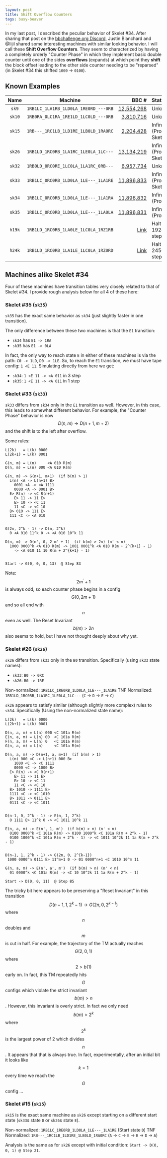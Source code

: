 ```yaml
---
layout: post
title: Shift Overflow Counters
tags: busy-beaver
---
```


In my last post, I described the peculiar behavior of Skelet \#34. After sharing that post on the [bbchallenge.org Discord](https://discord.gg/3uqtPJA9Uv), Justin Blanchard and @Iijil shared some interesting machines with similar looking behavior. I will call these **Shift Overflow Counters**. They seem to characterized by having a completely orderly "Counter Phase" in which they implement basic double counter until one of the sides **overflows** (expands) at which point they **shift** the block offset leading to the other side counter needing to be "reparsed" (in Skelet \#34 this shifted `1000` -> `0100`).

## Known Examples

| Name | Machine | BBC # | Status |
| :-: | :-: | -: | :- |
| `sk9`  | `1RB1LC_1LA1RB_1LD0LA_1RE0RD_---0RB` | [12,554,268](https://bbchallenge.org/12554268) | Unknown |
| `sk10` | `1RB0RA_0LC1RA_1RE1LD_1LC0LD_---0RB` | [3,810,716](https://bbchallenge.org/3810716) | Unknown |
| `sk15` | `1RB---_1RC1LB_1LD1RE_1LB0LD_1RA0RC` | [2,204,428](https://bbchallenge.org/2204428) | Infinite (Proof Sketch) |
| `sk26` | `1RB1LD_1RC0RB_1LA1RC_1LE0LA_1LC---` | [13,134,219](https://bbchallenge.org/13134219) | Infinite (Proof Sketch) |
| `sk32` | `1RB0LD_0RC0RE_1LC0LA_1LA1RC_0RB---` | [6,957,734](https://bbchallenge.org/6957734) | Unknown |
| `sk33` | `1RB1LC_0RC0RB_1LD0LA_1LE---_1LA1RE` | [11,896,833](https://bbchallenge.org/11896833) | Infinite (Proof Sketch) |
| `sk34` | `1RB1LC_0RC0RB_1LD0LA_1LE---_1LA1RA` | [11,896,832](https://bbchallenge.org/11896832) | Infinite (Proven) |
| `sk35` | `1RB1LC_0RC0RB_1LD0LA_1LE---_1LA0LA` | [11,896,831](https://bbchallenge.org/11896831) | Infinite (Proven) |
| `h19k` | `1RB1LD_1RC0RB_1LA0LE_1LC0LA_1RZ1RB` | [Link](https://bbchallenge.org/1RB1LD_1RC0RB_1LA0LE_1LC0LA_1RZ1RB&s=30000) | Halt in 19283 steps |
| `h24k` | `1RB1LD_1RC0RB_1LA1LE_1LC0LA_1RZ0RD` | [Link](https://bbchallenge.org/1RB1LD_1RC0RB_1LA1LE_1LC0LA_1RZ0RD&s=30000) | Halt in 24567 steps |


## Machines alike Skelet \#34

Four of these machines have transition tables very closely related to that of Skelet \#34. I provide rough analysis below for all 4 of these here:


### Skelet \#35 (`sk35`)

`sk35` has the exact same behavior as `sk34` (just slightly faster in one transition).

The only difference between these two machines is that the `E1` transition:
 * `sk34` has `E1 -> 1RA`
 * `sk35` has `E1 -> 0LA`

In fact, the only way to reach state `E` in either of these machines is via the path: `C0 -> 1LD`, `D0 -> 1LE`. So, to reach the `E1` transition, we must have tape config: `1 <E 11`. Simulating directly from here we get:
 * `sk34`: `1 <E 11 -> <A 011` in 3 step
 * `sk35`: `1 <E 11 -> <A 011` in 1 step


### Skelet \#33 (`sk33`)

`sk33` differs from `sk34` only in the `E1` transition as well. However, in this case, this leads to somewhat different behavior. For example, the "Counter Phase" behavior is now $$ D(n, m) \to D(n+1, m+2) $$ and the shift is to the left after overflow.

Some rules:
```
L(2k)   = L(k) 0000
L(2k+1) = L(k) 0001

G(n, m) = L(n)     <A 010 R(m)
D(n, m) = L(n) 000 <A 010 R(m)

G(n, m) -> G(n+1, m+1)  (if b(m) > 1)
  L(n) <A -> L(n+1) B>
    0001 <A -> <A 1111
    0000 <A -> 0001 B>
  E> R(n) -> <C R(n+1)
    E> 11 -> 11 E>
    E> 10 -> <C 11
    11 <C -> <C 10
  B> 010 -> 111 E>
  111 <C -> <A 010


G(2n, 2^k - 1) -> D(n, 2^k)
  0 <A 010 11^k 0 -> <A 010 10^k 11

D(n, m) -> D(n', 0, 2 m' + 1)  (if b(m) > 2n) (n' < n)
  1000 0000^k <A 010 R(m) -> 1001 0001^k <A 010 R(m + 2^{k+1} - 1)
    -> <A 010 11 10 R(m + 2^{k+1} - 1)


Start -> G(0, 0, 0, 13)  @ Step 83
```

Note: $$2 m^\prime + 1$$ is always odd, so each counter phase begins in a config $$G(0, 2m+1)$$ and so all end with $$n$$ even as well. The Reset Invariant $$b(m) > 2n$$ also seems to hold, but I have not thought deeply about why yet.


### Skelet \#26 (`sk26`)

`sk26` differs from `sk33` only in the `B0` transition. Specifically (using `sk33` state names):
 * `sk33`: `B0 -> 0RC`
 * `sk26`: `B0 -> 1RE`

Non-normalized: `1RB1LC_1RE0RB_1LD0LA_1LE---_1LA1RE`
TNF Normalized: `1RB1LD_1RC0RB_1LA1RC_1LE0LA_1LC---` (`C` -> `D` -> `E` -> `C`)

`sk26` appears to satisfy similar (although slightly more complex) rules to `sk34`. Specifically (Using the non-normalized state name):

```
L(2k)   = L(k) 0000
L(2k+1) = L(k) 0001

D(n, a, m) = L(n) 000 <C 101a R(m)
E(n, a, m) = L(n) 00  <C 101a R(m)
F(n, a, m) = L(n) 0   <C 101a R(m)
G(n, a, m) = L(n)     <C 101a R(m)

D(n, a, m) -> D(n+1, a, m+1)  (if b(m) > 1)
  L(n) 000 <C -> L(n+1) 000 B>
    1000 <C -> <C 1111
    0000 <C -> 1000 B>
  E> R(n) -> <C R(n+1)
    E> 11 -> 11 E>
    E> 10 -> <C 11
    11 <C -> <C 10
  B> 1010 -> 1111 E>
  1111 <C -> <C 1010
  B> 1011 -> 0111 E>
  0111 <C -> <C 1011


D(n-1, 0, 2^k - 1) -> E(n, 1, 2^k)
  0 1111 E> 11^k 0 -> <C 1011 10^k 11

E(n, a, m) -> E(n', 1, m')  (if b(m) > n) (n' < n)
  0100 0000^k <C 101a R(m) -> 0100 1000^k <C 101a R(m + 2^k - 1)
  0100 1000^k <C 101a R(m + 2^k - 1) -> <C 1011 10^2k 11 1a R(m + 2^k - 1)


D(n-1, 1, 2^k - 1) -> G(2n, 0, 2^{k-1})
 1000 0000^n 0111 E> 11^m+1 0 -> 01 0000^n+1 <C 1010 10^m 11

G(n, a, m) -> E(n', a', m')  (if b(m) > n) (n' < n)
  01 0000^k <C 101a R(m) -> <C 10 10^2k 11 1a R(m + 2^k - 1)

Start -> D(0, 0, 11)  @ Step 85
```

The tricky bit here appears to be preserving a "Reset Invariant" in this transition $$D(n-1, 1, 2^k - 1) \to G(2n, 0, 2^{k-1})$$ where $$n$$ doubles and $$m$$ is cut in half. For example, the trajectory of the TM actually reaches $$G(2, 0, 1)$$ where $$2 > b(1)$$ early on. In fact, this TM repeatedly hits $$G$$ configs which violate the strict invariant $$b(m) > n$$. However, this invariant is overly strict. In fact we only need $$b(m) > 2^k$$ where $$2^k$$ is the largest power of 2 which divides $$n$$. It appears that that is always true. In fact, experimentally, after an initial bit it looks like $$k = 1$$ every time we reach the $$G$$ config ...


### Skelet \#15 (`sk15`)

`sk15` is the exact same machine as `sk26` except starting on a different start state (`sk33`s state `D` or `sk26`s state `E`).

Non-normalized: `1RB1LC_1RE0RB_1LD0LA_1LE---_1LA1RE` (Start state `D`)
TNF Normalized: `1RB---_1RC1LB_1LD1RE_1LB0LD_1RA0RC` (`A` -> `C` -> `E` -> `B` -> `D` -> `A`)

Analysis is the same as for `sk26` except with initial condition: `Start -> D(0, 0, 1) @ Step 21`.
